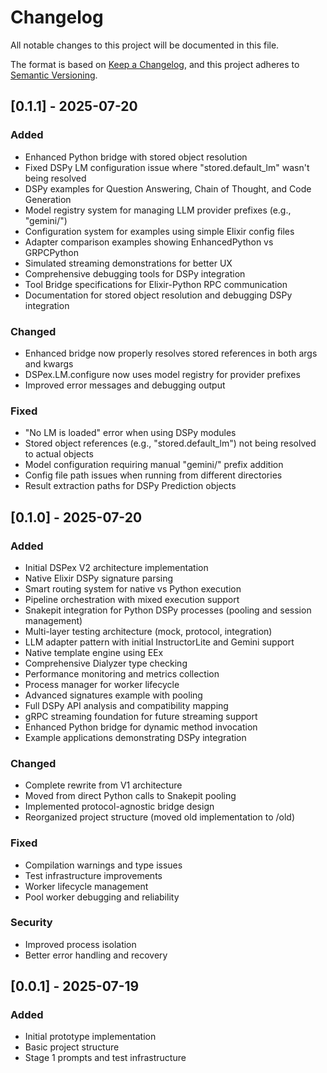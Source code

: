 # Changelog

All notable changes to this project will be documented in this file.

The format is based on [Keep a Changelog](https://keepachangelog.com/en/1.0.0/),
and this project adheres to [Semantic Versioning](https://semver.org/spec/v2.0.0.html).

## [0.1.1] - 2025-07-20

### Added
- Enhanced Python bridge with stored object resolution
- Fixed DSPy LM configuration issue where "stored.default_lm" wasn't being resolved
- DSPy examples for Question Answering, Chain of Thought, and Code Generation
- Model registry system for managing LLM provider prefixes (e.g., "gemini/")
- Configuration system for examples using simple Elixir config files
- Adapter comparison examples showing EnhancedPython vs GRPCPython
- Simulated streaming demonstrations for better UX
- Comprehensive debugging tools for DSPy integration
- Tool Bridge specifications for Elixir-Python RPC communication
- Documentation for stored object resolution and debugging DSPy integration

### Changed
- Enhanced bridge now properly resolves stored references in both args and kwargs
- DSPex.LM.configure now uses model registry for provider prefixes
- Improved error messages and debugging output

### Fixed
- "No LM is loaded" error when using DSPy modules
- Stored object references (e.g., "stored.default_lm") not being resolved to actual objects
- Model configuration requiring manual "gemini/" prefix addition
- Config file path issues when running from different directories
- Result extraction paths for DSPy Prediction objects

## [0.1.0] - 2025-07-20

### Added
- Initial DSPex V2 architecture implementation
- Native Elixir DSPy signature parsing
- Smart routing system for native vs Python execution
- Pipeline orchestration with mixed execution support
- Snakepit integration for Python DSPy processes (pooling and session management)
- Multi-layer testing architecture (mock, protocol, integration)
- LLM adapter pattern with initial InstructorLite and Gemini support
- Native template engine using EEx
- Comprehensive Dialyzer type checking
- Performance monitoring and metrics collection
- Process manager for worker lifecycle
- Advanced signatures example with pooling
- Full DSPy API analysis and compatibility mapping
- gRPC streaming foundation for future streaming support
- Enhanced Python bridge for dynamic method invocation
- Example applications demonstrating DSPy integration

### Changed
- Complete rewrite from V1 architecture
- Moved from direct Python calls to Snakepit pooling
- Implemented protocol-agnostic bridge design
- Reorganized project structure (moved old implementation to /old)

### Fixed
- Compilation warnings and type issues
- Test infrastructure improvements
- Worker lifecycle management
- Pool worker debugging and reliability

### Security
- Improved process isolation
- Better error handling and recovery

## [0.0.1] - 2025-07-19

### Added
- Initial prototype implementation
- Basic project structure
- Stage 1 prompts and test infrastructure
